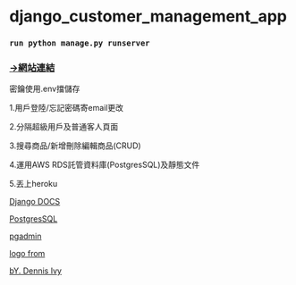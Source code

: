 # django_customer_management_app

### `run python manage.py runserver`

### [->網站連結](https://joe94113-crm.herokuapp.com/login/?next=/)

密鑰使用.env擋儲存

1.用戶登陸/忘記密碼寄email更改

2.分隔超級用戶及普通客人頁面

3.搜尋商品/新增刪除編輯商品(CRUD)

4.運用AWS RDS託管資料庫(PostgresSQL)及靜態文件

5.丟上heroku

[Django DOCS](https://docs.djangoproject.com/zh-hans/3.1/)

[PostgresSQL](https://www.postgresql.org/)

[pgadmin](https://www.pgadmin.org/)

[logo from](https://www.flaticon.com/free-icon/slack_2111615?term=logo&page=1&position=41&page=1&position=41&related_id=2111615&origin=style)

[bY. Dennis Ivy](https://www.youtube.com/watch?v=xv_bwpA_aEA)
